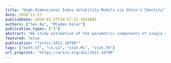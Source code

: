 ```yaml
---
title: "High-dimensional Index Volatility Models via Stein's Identity"
date: 2018-11-27
publishDate: 2020-01-27T20:57:22.565489Z
authors: ["Sen Na", "Mladen Kolar"]
publication_types: ["3"]
abstract: "We study estimation of the parametric components of single and multiple index volatility models. Using the first- and second-order Stein's identity, we develop methods that are applicable for estimation of the variance index in a high-dimensional setting requiring finite moment condition, which allows for heavy-tailed data. Our approach complements the existing literature in a low-dimensional setting, while relaxing the conditions on estimation, and provides a novel approach in a high-dimensional setting. We prove that the statistical rate of convergence of our variance index estimators consists of a parametric rate and a nonparametric rate, where the latter appears from the estimation of the mean link function. However, under standard assumptions, the parametric rate dominates the rate of convergence and our results match the minimax optimal rate for the mean index estimation. Simulation results illustrate finite sample properties of our methodology and back our theoretical conclusions."
featured: false
publication: "*arXiv:1811.10790*"
tags: ["math.ST", "cs.LG", "stat.ML", "stat.TH"]
url_preprint: "https://arxiv.org/abs/1811.10790"
---
```

